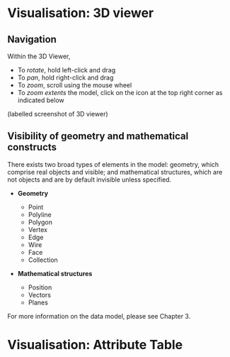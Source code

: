 # Visualisation: 3D viewer

## Navigation

Within the 3D Viewer,
* To _rotate_, hold left-click and drag
* To _pan_, hold right-click and drag
* To _zoom_, scroll using the mouse wheel
* To _zoom extents_ the model, click on the icon at the top right corner as indicated below

(labelled screenshot of 3D viewer)

## Visibility of geometry and mathematical constructs

There exists two broad types of elements in the model: geometry, which comprise real objects and visible; and mathematical structures, which are not objects and are by default invisible unless specified. 

* __Geometry__
  * Point
  * Polyline
  * Polygon
  * Vertex
  * Edge
  * Wire
  * Face
  * Collection

* __Mathematical structures__
  * Position
  * Vectors
  * Planes

For more information on the data model, please see Chapter 3. 

# Visualisation: Attribute Table